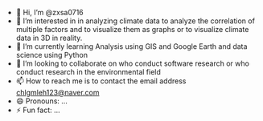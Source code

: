 - 👋 Hi, I’m @zxsa0716
- 👀 I’m interested in in analyzing climate data to analyze the correlation of multiple factors and to visualize them as graphs or to visualize climate data in 3D in reality.
- 🌱 I’m currently learning Analysis using GIS and Google Earth and data science using Python
- 💞️ I’m looking to collaborate on who conduct software research or who conduct research in the environmental field
- 📫 How to reach me is to contact the email address chlgmleh123@naver.com
- 😄 Pronouns: ...
- ⚡ Fun fact: ...

<!---
zxsa0716/zxsa0716 is a ✨ special ✨ repository because its `README.md` (this file) appears on your GitHub profile.
You can click the Preview link to take a look at your changes.
--->
